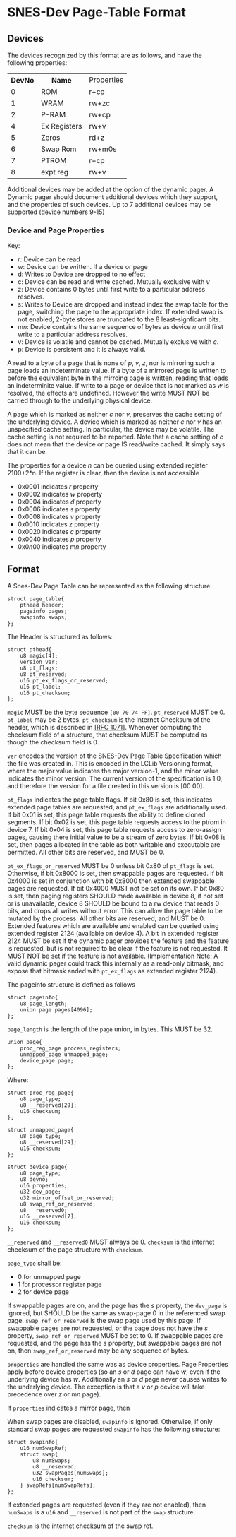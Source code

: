 # SNES-Dev Page-Table Format

## Devices

The devices recognized by this format are as follows, and have the following properties:

<table>
	<tr>
		<th>DevNo</th>
		<th>Name</th>
		<td>Properties</th>
	</tr>
	<tr>
		<td>0</td>
		<td>ROM</td>
		<td>r+cp</td>
	</tr>
	<tr>
		<td>1</td>
		<td>WRAM</td>
		<td>rw+zc</td>
	</tr>
	<tr>
		<td>2</td>
		<td>P-RAM</td>
		<td>rw+cp</td>
	</tr>
	<tr>
		<td>4</td>
		<td>Ex Registers</td>
		<td>rw+v</td>
	</tr>
	<tr>
		<td>5</td>
		<td>Zeros</td>
		<td>rd+z</td>
	</tr>
	<tr>
		<td>6</td>
		<td>Swap Rom</td>
		<td>rw+m0s</td>
	</tr>
	<tr>
		<td>7</td>
		<td>PTROM</td>
		<td>r+cp</td>
	</tr>
	<tr>
		<td>8</td>
		<td>expt reg</td>
		<td>rw+v</td>
	</tr>
</table>

Additional devices may be added at the option of the dynamic pager. A Dynamic pager should document additional devices which they support, and the properties of such devices. Up to 7 additional devices may be supported (device numbers 9-15)

### Device and Page Properties

Key:
* r: Device can be read
* w: Device can be written. If a device or page 
* d: Writes to Device are dropped to no effect
* c: Device can be read and write cached. Mutually exclusive with *v*
* z: Device contains 0 bytes until first write to a particular address resolves.
* s: Writes to Device are dropped and instead index the swap table for the page, switching the page to the appropriate index. If extended swap is not enabled, 2-byte stores are truncated to the 8 least-signficant bits.
* m*n*: Device contains the same sequence of bytes as device *n* until first write to a particular address resolves.  
* v: Device is volatile and cannot be cached. Mutually exclusive with *c*.
* p: Device is persistent and it is always valid.

A read to a byte of a page that is none of *p*, *v*, *z*, nor is mirroring such a page loads an indeterminate value. 
If a byte of a mirrored page is written to before the equivalent byte in the mirroing page is written, reading that loads an indeterminite value. 
If write to a page or device that is not marked as *w* is resolved, the effects are undefined. However the write MUST NOT be carried through to the underlying physical device. 


A page which is marked as neither *c* nor *v*, preserves the cache setting of the underlying device. A device which is marked as neither *c* nor *v* has an unspecified cache setting. In particular, the device may be volatile. The cache setting is not required to be reported. Note that a cache setting of *c* does not mean that the device or page IS read/write cached. It simply says that it can be.  
 

The properties for a device *n* can be queried using extended register 2100+2*n.
If the register is clear, then the device is not accessible
* 0x0001 indicates *r* property
* 0x0002 indicates *w* property
* 0x0004 indicates *d* property
* 0x0006 indicates *s* property
* 0x0008 indicates *v* property
* 0x0010 indicates *z* property
* 0x0020 indicates *c* property
* 0x0040 indicates *p* property
* 0x0*n*00 indicates m*n* property

## Format

A Snes-Dev Page Table can be represented as the following structure:

```
struct page_table{
	pthead header;
	pageinfo pages;
	swapinfo swaps;
};
```

The Header is structured as follows:

```
struct pthead{
	u8 magic[4];
	version ver;
	u8 pt_flags;
	u8 pt_reserved;
	u16 pt_ex_flags_or_reserved;
	u16 pt_label;
	u16 pt_checksum;
};
```

`magic` MUST be the byte sequence `[00 70 74 FF]`. `pt_reserved` MUST be 0. `pt_label` may be 2 bytes. `pt_checksum` is the Internet Checksum of the header, which is described in [[RFC 1071]](https://tools.ietf.org/html/rfc1071). Whenever computing the checksum field of a structure, that checksum MUST be computed as though the checksum field is 0.

`ver` encodes the version of the SNES-Dev Page Table Specification which the file was created in. 
This is encoded in the LCLib Versioning format, where the major value indicates the major version-1, and the minor value indicates the minor version. 
The current version of the specification is 1.0, and therefore the version for a file created in this version is [00 00]. 

`pt_flags` indicates the page table flags. If bit 0x80 is set, this indicates extended page tables are requested, and `pt_ex_flags` are additionally used. If bit 0x01 is set, this page table requests the ability to define cloned segments. If bit 0x02 is set, this page table requests access to the ptrom in device 7. If bit 0x04 is set, this page table requests access to zero-assign pages, causing there initial value to be a stream of zero bytes. If bit 0x08 is set, then pages allocated in the table as both writable and executable are permitted. All other bits are reserved, and MUST be 0. 

`pt_ex_flags_or_reserved` MUST be 0 unless bit 0x80 of `pt_flags` is set. Otherwise, if bit 0x8000 is set, then swappable pages are requested. 
If bit 0x4000 is set in conjunction with bit 0x8000 then extended swappable pages are requested. 
If bit 0x4000 MUST not be set on its own. 
If bit 0x80 is set, then paging registers SHOULD made available in device 8, if not set or is unavailable, device 8 SHOULD be bound to a rw device that reads 0 bits, and drops all writes without error. This can allow the page table to be mutated by the process. All other bits are reserved, and MUST be 0. 
Extended features which are available and enabled can be queried using extended register 2124 (available on device 4). 
A bit in extended register 2124 MUST be set if the dynamic pager provides the feature and the feature is requested, but is not required to be clear if the feature is not requested. It MUST NOT be set if the feature is not available. (Implementation Note: A valid dynamic pager could track this internally as a read-only bitmask, and expose that bitmask anded with `pt_ex_flags` as extended register 2124).

The pageinfo structure is defined as follows

```
struct pageinfo{
	u8 page_length;
	union page pages[4096];
};
```

`page_length` is the length of the `page` union, in bytes. This MUST be 32.



```
union page{
	proc_reg_page process_registers;
	unmapped_page unmapped_page;
	device_page page;
};
```
Where:

```
struct proc_reg_page{
	u8 page_type;
	u8 __reserved[29];
	u16 checksum;
};
```


```
struct unmapped_page{
	u8 page_type;
	u8 __reserved[29];
	u16 checksum;
};
```

```
struct device_page{
	u8 page_type;
	u8 devno;
	u16 properties;
	u32 dev_page;
	u32 mirror_offset_or_reserved;
	u8 swap_ref_or_reserved;
	u8 __reserved0;
	u16 __reserved[7];
	u16 checksum;
};
```

`__reserved` and `__reserved0` MUST always be 0. `checksum` is the internet checksum of the page structure with `checksum`.

`page_type` shall be:
* 0 for unmapped page
* 1 for processor register page
* 2 for device page

If swappable pages are on, and the page has the *s* property, the `dev_page` is ignored, but SHOULD be the same as swap-page 0 in the referenced swap page. `swap_ref_or_reserved` is the swap page used by this page. 
If swappable pages are not requested, or the page does not have the *s* property, `swap_ref_or_reserved` MUST be set to 0. If swappable pages are requested, and the page has the *s* property, but swappable pages are not on, then `swap_ref_or_reserved` may be any sequence of bytes.

`properties` are handled the same was as device properties. Page Properties apply before device properties (so an *s* or *d* page can have *w*, even if the underlying device has *w*. Additionally an *s* or *d* page never causes writes to the underlying device. The exception is that a *v* or *p* device will take precedence over *z* or m*n* page). 

If `properties` indicates a mirror page, then 

When swap pages are disabled, `swapinfo` is ignored. Otherwise, if only standard swap pages are requested `swapinfo` has the following structure:

```
struct swapinfo{
	u16 numSwapRef;
	struct swap{
		u8 numSwaps;
		u8 __reserved;
		u32 swapPages[numSwaps];
		u16 checksum;
	} swapRefs[numSwapRefs]; 
};
```

If extended pages are requested (even if they are not enabled), then `numSwaps` is a `u16` and `__reserved` is not part of the `swap` structure. 

`checksum` is the internet checksum of the swap ref.